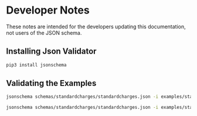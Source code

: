 # Developer Notes

These notes are intended for the developers updating this documentation, not users of the JSON schema.

## Installing Json Validator

```bash
pip3 install jsonschema
```

## Validating the Examples

```bash
jsonschema schemas/standardcharges/standardcharges.json -i examples/standardcharges/standardcharges-sample.json

jsonschema schemas/standardcharges/standardcharges.json -i examples/standardcharges/standardcharges-sample-ancillary_charges.json
```
